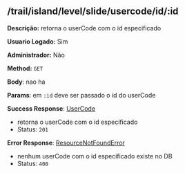 ## /trail/island/level/slide/usercode/id/:id

**Descrição:** retorna o userCode com o id especificado

**Usuario Logado:** Sim

**Administrador:** Não

**Method:** `GET`

**Body**: nao ha

**Params**: em `:id` deve ser passado o id do userCode

**Success Response**: [UserCode](../../../../src/domain/trilhas/@entities/userCode.ts)
- retorna o userCode com o id especificado
- Status: `201`

**Error Response**: [ResourceNotFoundError](../../../../src/core/errors/resource-not-found-error.ts)
- nenhum userCode com o id especificado existe no DB
- Status: `400`

